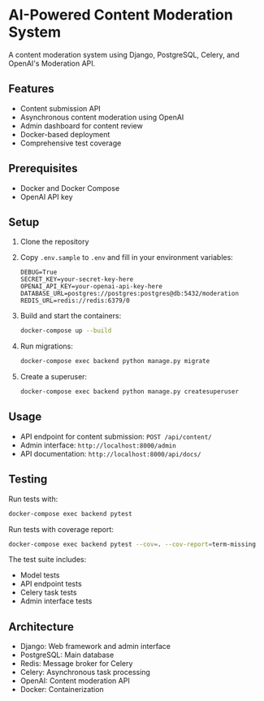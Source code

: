 # AI-Powered Content Moderation System

A content moderation system using Django, PostgreSQL, Celery, and OpenAI's Moderation API.

## Features

- Content submission API
- Asynchronous content moderation using OpenAI
- Admin dashboard for content review
- Docker-based deployment
- Comprehensive test coverage

## Prerequisites

- Docker and Docker Compose
- OpenAI API key

## Setup

1. Clone the repository
2. Copy `.env.sample` to `.env` and fill in your environment variables:
   ```
   DEBUG=True
   SECRET_KEY=your-secret-key-here
   OPENAI_API_KEY=your-openai-api-key-here
   DATABASE_URL=postgres://postgres:postgres@db:5432/moderation
   REDIS_URL=redis://redis:6379/0
   ```

3. Build and start the containers:
   ```bash
   docker-compose up --build
   ```

4. Run migrations:
   ```bash
   docker-compose exec backend python manage.py migrate
   ```

5. Create a superuser:
   ```bash
   docker-compose exec backend python manage.py createsuperuser
   ```

## Usage

- API endpoint for content submission: `POST /api/content/`
- Admin interface: `http://localhost:8000/admin`
- API documentation: `http://localhost:8000/api/docs/`

## Testing

Run tests with:
```bash
docker-compose exec backend pytest
```

Run tests with coverage report:
```bash
docker-compose exec backend pytest --cov=. --cov-report=term-missing
```

The test suite includes:
- Model tests
- API endpoint tests
- Celery task tests
- Admin interface tests

## Architecture

- Django: Web framework and admin interface
- PostgreSQL: Main database
- Redis: Message broker for Celery
- Celery: Asynchronous task processing
- OpenAI: Content moderation API
- Docker: Containerization 